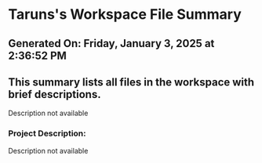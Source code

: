# Taruns's Workspace File Summary
## Generated On: Friday, January 3, 2025 at 2:36:52 PM
This summary lists all files in the workspace with brief descriptions.
---
Description not available 
### Project Description:
 Description not available
